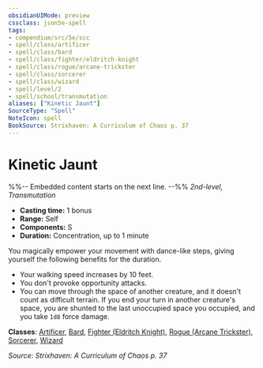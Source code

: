 ```yaml
---
obsidianUIMode: preview
cssclass: json5e-spell
tags:
- compendium/src/5e/scc
- spell/class/artificer
- spell/class/bard
- spell/class/fighter/eldritch-knight
- spell/class/rogue/arcane-trickster
- spell/class/sorcerer
- spell/class/wizard
- spell/level/2
- spell/school/transmutation
aliases: ["Kinetic Jaunt"]
SourceType: "Spell"
NoteIcon: spell
BookSource: Strixhaven: A Curriculum of Chaos p. 37
---
```

# Kinetic Jaunt
%%-- Embedded content starts on the next line. --%%
*2nd-level, Transmutation*  

- **Casting time:** 1 bonus
- **Range:** Self
- **Components:** S
- **Duration:** Concentration, up to 1 minute

You magically empower your movement with dance-like steps, giving yourself the following benefits for the duration.

- Your walking speed increases by 10 feet.  
- You don't provoke opportunity attacks.  
- You can move through the space of another creature, and it doesn't count as difficult terrain. If you end your turn in another creature's space, you are shunted to the last unoccupied space you occupied, and you take `1d8` force damage.  

**Classes**: [Artificer](/2-Mechanics/CLI/classes/artificer-tce.md), [Bard](/2-Mechanics/CLI/classes/bard.md), [Fighter (Eldritch Knight)](/2-Mechanics/CLI/classes/fighter-eldritch-knight.md), [Rogue (Arcane Trickster)](/2-Mechanics/CLI/classes/rogue-arcane-trickster.md), [Sorcerer](/2-Mechanics/CLI/classes/sorcerer.md), [Wizard](/2-Mechanics/CLI/classes/wizard.md)

*Source: Strixhaven: A Curriculum of Chaos p. 37*